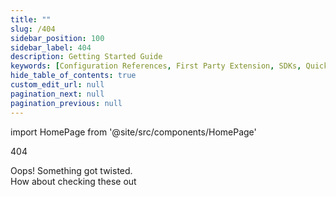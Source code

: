 ```yaml
---
title: ""
slug: /404
sidebar_position: 100
sidebar_label: 404
description: Getting Started Guide
keywords: [Configuration References, First Party Extension, SDKs, Quickstart]
hide_table_of_contents: true
custom_edit_url: null
pagination_next: null
pagination_previous: null
---
```


import HomePage from '@site/src/components/HomePage'

<notfound>

404

Oops! Something got twisted.<br/>
How about checking these out

</notfound>

<HomePage/>
